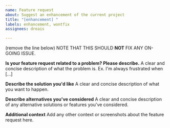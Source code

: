 ```yaml
---
name: Feature request
about: Suggest an enhancement of the current project
title: "[enhancement] "
labels: enhancement, wontfix
assignees: dreais

---
```


(remove the line below)
NOTE THAT THIS SHOULD **NOT** FIX ANY ON-GOING ISSUE.

**Is your feature request related to a problem? Please describe.**
A clear and concise description of what the problem is. Ex. I'm always frustrated when [...]

**Describe the solution you'd like**
A clear and concise description of what you want to happen.

**Describe alternatives you've considered**
A clear and concise description of any alternative solutions or features you've considered.

**Additional context**
Add any other context or screenshots about the feature request here.
